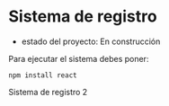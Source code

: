 <h1> Sistema de registro</h1>

- estado del proyecto: En construcción

Para ejecutar el sistema debes poner:

```npm install react```

Sistema de registro 2 
